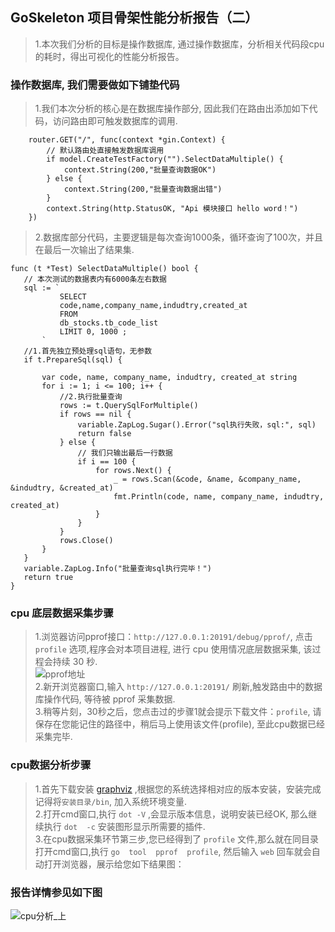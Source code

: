 ##    GoSkeleton 项目骨架性能分析报告（二） 
> 1.本次我们分析的目标是操作数据库, 通过操作数据库，分析相关代码段cpu的耗时，得出可视化的性能分析报告。   


###  操作数据库, 我们需要做如下铺垫代码  
>   1.我们本次分析的核心是在数据库操作部分, 因此我们在路由出添加如下代码，访问路由即可触发数据库的调用.  
```code 
	router.GET("/", func(context *gin.Context) {
        // 默认路由处直接触发数据库调用
		if model.CreateTestFactory("").SelectDataMultiple() {
			context.String(200,"批量查询数据OK")
		} else {
			context.String(200,"批量查询数据出错")
		}
		context.String(http.StatusOK, "Api 模块接口 hello word！")
	})
```   

>   2.数据库部分代码，主要逻辑是每次查询1000条，循环查询了100次，并且在最后一次输出了结果集.  
 ```code 
func (t *Test) SelectDataMultiple() bool {
    // 本次测试的数据表内有6000条左右数据 
	sql := `
			SELECT
			code,name,company_name,indudtry,created_at 
			FROM
			db_stocks.tb_code_list 
			LIMIT 0, 1000 ;
		`
	//1.首先独立预处理sql语句，无参数
	if t.PrepareSql(sql) {
	
		var code, name, company_name, indudtry, created_at string
		for i := 1; i <= 100; i++ {
			//2.执行批量查询
			rows := t.QuerySqlForMultiple()
			if rows == nil {
				variable.ZapLog.Sugar().Error("sql执行失败，sql:", sql)
				return false
			} else {
				// 我们只输出最后一行数据
				if i == 100 {
					for rows.Next() {
						_ = rows.Scan(&code, &name, &company_name, &indudtry, &created_at)
						fmt.Println(code, name, company_name, indudtry, created_at)
					}
				}
			}
			rows.Close()
		}
	}
	variable.ZapLog.Info("批量查询sql执行完毕！")
	return true
}
 ```  
###  cpu 底层数据采集步骤  
>   1.浏览器访问pprof接口：`http://127.0.0.1:20191/debug/pprof/`, 点击 `profile` 选项,程序会对本项目进程, 进行 cpu 使用情况底层数据采集, 该过程会持续 30 秒.     
![pprof地址](https://www.ginskeleton.com/images/pprof_menue.jpg)   
>   2.新开浏览器窗口,输入 `http://127.0.0.1:20191/` 刷新,触发路由中的数据库操作代码, 等待被 pprof 采集数据.      
>   3.稍等片刻，30秒之后，您点击过的步骤1就会提示下载文件：`profile`, 请保存在您能记住的路径中，稍后马上使用该文件(profile), 至此cpu数据已经采集完毕.         

###  cpu数据分析步骤   
>  1.首先下载安装 [graphviz](https://www.graphviz.org/download/) ,根据您的系统选择相对应的版本安装，安装完成记得将`安装目录/bin`, 加入系统环境变量.  
>  2.打开cmd窗口,执行 `dot -V` ,会显示版本信息，说明安装已经OK, 那么继续执行 `dot  -c` 安装图形显示所需要的插件.   
>  3.在cpu数据采集环节第三步,您已经得到了 `profile` 文件,那么就在同目录打开cmd窗口,执行 `go  tool  pprof  profile`, 然后输入 `web` 回车就会自动打开浏览器，展示给您如下结果图：     

###  报告详情参见如下图  
![cpu分析_上](https://www.ginskeleton.com/images/cpu_sql.png)  
